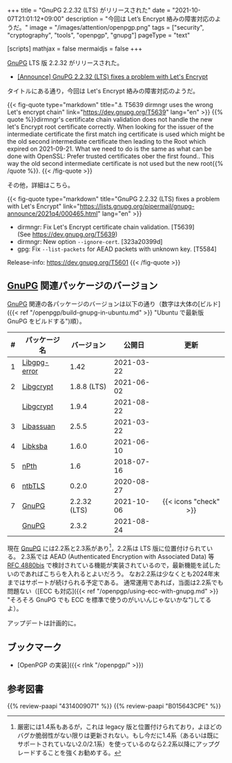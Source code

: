 +++
title = "GnuPG 2.2.32 (LTS) がリリースされた"
date =  "2021-10-07T21:01:12+09:00"
description = "今回は Let’s Encrypt 絡みの障害対応のようだ。"
image = "/images/attention/openpgp.png"
tags = ["security", "cryptography", "tools", "openpgp", "gnupg"]
pageType = "text"

[scripts]
  mathjax = false
  mermaidjs = false
+++

[GnuPG] LTS 版 2.2.32 がリリースされた。

- [[Announce] GnuPG 2.2.32 (LTS) fixes a problem with Let's Encrypt](https://lists.gnupg.org/pipermail/gnupg-announce/2021q4/000465.html)

タイトルにある通り，今回は Let's Encrypt 絡みの障害対応のようだ。

{{< fig-quote type="markdown" title="⚓ T5639 dirmngr uses the wrong Let's encrypt chain" link="https://dev.gnupg.org/T5639" lang="en" >}}
{{% quote %}}dirmngr's certificate chain validation does not handle the new let's Encrypt root certificate correctly. When looking for the issuer of the intermediate certificate the first match ing certificate is used which might be the old second intermediate certificate then leading to the Root which expired on 2021-09-21. What we need to do is the same as what can be done with OpenSSL: Prefer trusted certificates ober the first found.. This way the old second intermediate certificate is not used but the new root{{% /quote %}}.
{{< /fig-quote >}}

その他，詳細はこちら。

{{< fig-quote type="markdown" title="GnuPG 2.2.32 (LTS) fixes a problem with Let's Encrypt" link="https://lists.gnupg.org/pipermail/gnupg-announce/2021q4/000465.html" lang="en" >}}
* dirmngr: Fix Let's Encrypt certificate chain validation.  [T5639]<br>(See https://dev.gnupg.org/T5639)
* dirmngr: New option `--ignore-cert`.  [323a20399d]
* gpg: Fix `--list-packets` for AEAD packets with unknown key.  [T5584]

Release-info: https://dev.gnupg.org/T5601
{{< /fig-quote >}}

## [GnuPG] 関連パッケージのバージョン

[GnuPG] 関連の各パッケージのバージョンは以下の通り（数字は大体の[ビルド]({{< ref "/openpgp/build-gnupg-in-ubuntu.md" >}} "Ubuntu で最新版 GnuPG をビルドする")順）。

|    # | パッケージ名                                             | バージョン   | 公開日     |         更新          |
| ---: | -------------------------------------------------------- | ------------ | ---------- | :-------------------: |
|    1 | [Libgpg-error](https://gnupg.org/software/libgpg-error/) | 1.42         | 2021-03-22 |                       |
|    2 | [Libgcrypt](https://gnupg.org/software/libgcrypt/)       | 1.8.8 (LTS)  | 2021-06-02 |                       |
|      | [Libgcrypt](https://gnupg.org/software/libgcrypt/)       | 1.9.4        | 2021-08-22 |                       |
|    3 | [Libassuan](https://gnupg.org/software/libassuan/)       | 2.5.5        | 2021-03-22 |                       |
|    4 | [Libksba](https://gnupg.org/software/libksba/)           | 1.6.0        | 2021-06-10 |                       |
|    5 | [nPth](https://gnupg.org/software/npth/)                 | 1.6          | 2018-07-16 |                       |
|    6 | [ntbTLS](https://gnupg.org/software/ntbtls/)             | 0.2.0        | 2020-08-27 |                       |
|    7 | [GnuPG](https://gnupg.org/software/)                     | 2.2.32 (LTS) | 2021-10-06 | {{< icons "check" >}} |
|      | [GnuPG](https://gnupg.org/software/)                     | 2.3.2        | 2021-08-24 |                       |

現在 [GnuPG] には2.2系と2.3系があり[^gpg14]，2.2系は LTS 版に位置付けられている。
2.3系では AEAD (Authenticated Encryption with Associated Data) 等 [RFC 4880bis] で検討されている機能が実装されているので，最新機能を試したいのであればこちらを入れるとよいだろう。
なお2.2系は少なくとも2024年末まではサポートが続けられる予定である。
通常運用であれば，当面は2.2系でも問題ない（[ECC も対応]({{< ref "/openpgp/using-ecc-with-gnupg.md" >}} "そろそろ GnuPG でも ECC を標準で使うのがいいんじゃないかな")してるよ）。

[^gpg14]: 厳密には1.4系もあるが，これは legacy 版と位置付けられており，よほどのバグか脆弱性がない限りは更新されない。もし今だに1.4系（あるいは既にサポートされていない2.0/2.1系）を使っているのなら2.2系以降にアップグレードすることを強くお勧めする。

アップデートは計画的に。

## ブックマーク

- [OpenPGP の実装]({{< rlnk "/openpgp/" >}})

[GnuPG]: https://gnupg.org/ "The GNU Privacy Guard"
[OpenPGP]: http://openpgp.org/
[RFC 4880bis]: https://datatracker.ietf.org/doc/draft-ietf-openpgp-rfc4880bis/ "draft-ietf-openpgp-rfc4880bis - OpenPGP Message Format"

## 参考図書

{{% review-paapi "4314009071" %}} <!-- 暗号化 プライバシーを救った反乱者たち -->
{{% review-paapi "B015643CPE" %}} <!-- 暗号技術入門 第3版 -->

